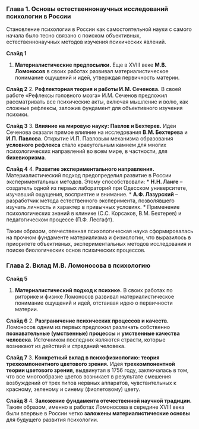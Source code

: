 ### **Глава 1. Основы естественнонаучных исследований психологии в России**

Становление психологии в России как самостоятельной науки с самого начала было тесно связано с поиском объективных, естественнонаучных методов изучения психических явлений. 

**Слайд 1**
1.  **Материалистические предпосылки.** Еще в XVIII веке **М.В. Ломоносов** в своих работах развивал материалистическое понимание ощущений и идей, утверждая первичность материи.

**Слайд 2**
2.  **Рефлекторная теория и работы И.М. Сеченова.** В своей работе «Рефлексы головного мозга» И.М. Сеченов предложил рассматривать все психические акты, включая мышление и волю, как сложные рефлексы, заложив фундамент для объективного изучения психики.

**Слайд 3**
3.  **Влияние на мировую науку: Павлов и Бехтерев.** Идеи Сеченова оказали прямое влияние на исследования **В.М. Бехтерева** и **И.П. Павлова**. Открытие И.П. Павловым механизма образования **условного рефлекса** стало краеугольным камнем для многих психологических направлений во всем мире, в частности, для **бихевиоризма**. 

**Слайд 4**
4.  **Развитие экспериментального направления.** Материалистический подход предопределил развитие в России экспериментальных методов. Этому способствовали:
    *   **Н.Н. Ланге** – создатель одной из первых лабораторий при Одесском университете, изучавший ощущения, восприятие и внимание.
    *   **А.Ф. Лазурский** – разработчик метода естественного эксперимента, позволявшего изучать личность и характер в привычных условиях.
    *   Применение психологических знаний в клинике (С.С. Корсаков, В.М. Бехтерев) и педагогическом процессе (П.Ф. Лесгафт).

Таким образом, отечественная психологическая наука сформировалась на прочном фундаменте материализма и физиологии, что выразилось в приоритете объективных, экспериментальных методов исследования и поиске биологических основ психических процессов.

### **Глава 2. Вклад М.В. Ломоносова в психологию**

**Слайд 5**
1.  **Материалистический подход к психике.** В своих работах по риторике и физике Ломоносов развивал материалистическое понимание ощущений и идей, отстаивая идею о первичности материи.

**Слайд 6**
2.  **Разграничение психических процессов и качеств.** Ломоносов одним из первых предложил различать собственно **познавательные (умственные) процессы** и **умственные качества человека**. Источником последних являются страсти, которые возникают из действий и страданий человека.

**Слайд 7**
3.  **Конкретный вклад в психофизиологию: теория трехкомпонентного цветового зрения.** Идея **трехкомпонентной теории цветового зрения**, выдвинутая в 1756 году, заключалась в том, что все многообразие цветов возникает в результате смешения возбуждений от трех типов нервных аппаратов, чувствительных к красному, зеленому и синему (фиолетовому) цвету.

**Слайд 8**
4.  **Заложение фундамента отечественной научной традиции.** Таким образом, именно в работах Ломоносова в середине XVIII века были впервые в России четко **заложены материалистические основы** для будущего развития психологии.